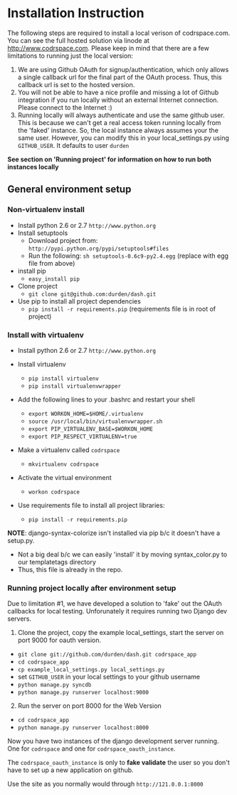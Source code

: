 # Installation Instruction

The following steps are required to install a local verison of codrspace.com.
You can see the full hosted solution via linode at http://www.codrspace.com.
Please keep in mind that there are a few limitations to running just the local
version:

1. We are using Github OAuth for signup/authentication, which only allows a
   single callback url for the final part of the OAuth process.  Thus, this
   callback url is set to the hosted version.
2. You will not be able to have a nice profile and missing a lot of Github
   integration if you run locally without an external Internet connection.
   Please connect to the Internet :)
3. Running locally will always authenticate and use the same github user.
   This is because we can't get a real access token running
   locally from the 'faked' instance.  So, the local instance always
   assumes your the same user.  However, you can modify this in your
   local_settings.py using `GITHUB_USER`. It defaults to user `durden`

**See section on 'Running project' for information on how to run both instances locally**

## General environment setup

### Non-virtualenv install

- Install python 2.6 or 2.7 `http://www.python.org`
- Install setuptools
    - Download project from: `http://pypi.python.org/pypi/setuptools#files`
    - Run the following: `sh setuptools-0.6c9-py2.4.egg` (replace with egg file from above)
- install pip
    - `easy_install pip`
- Clone project
    - `git clone git@github.com:durden/dash.git`
- Use pip to install all project dependencies
    - `pip install -r requirements.pip` (requirements file is in root of project)

### Install with virtualenv

- Install python 2.6 or 2.7 `http://www.python.org`
- Install virtualenv
    - `pip install virtualenv`
    - `pip install virtualenvwrapper`
- Add the following lines to your .bashrc and restart your shell

    - `export WORKON_HOME=$HOME/.virtualenv`
    - `source /usr/local/bin/virtualenvwrapper.sh`
    - `export PIP_VIRTUALENV_BASE=$WORKON_HOME`
    - `export PIP_RESPECT_VIRTUALENV=true`

- Make a virtualenv called `codrspace`
    - `mkvirtualenv codrspace`
- Activate the virtual environment
    - `workon codrspace`
- Use requirements file to install all project libraries:
    - `pip install -r requirements.pip`

**NOTE**: django-syntax-colorize isn't installed via pip b/c it doesn't have a setup.py.
- Not a big deal b/c we can easily 'install' it by moving syntax_color.py
  to our templatetags directory
- Thus, this file is already in the repo.

### Running project locally after environment setup

Due to limitation #1, we have developed a solution to 'fake' out the OAuth
callbacks for local testing.  Unforunately it requires running two Django dev servers.

1. Clone the project, copy the example local_settings, start the server on port 9000 for oauth version.

  - `git clone git://github.com/durden/dash.git codrspace_app`
  - `cd codrspace_app`
  - `cp example_local_settings.py local_settings.py`
  - set `GITHUB_USER` in your local settings to your github username
  - `python manage.py syncdb`
  - `python manage.py runserver localhost:9000`

2. Run the server on port 8000 for the Web Version

  - `cd codrspace_app`
  - `python manage.py runserver localhost:8000`

Now you have two instances of the django development server running.
One for `codrspace` and one for `codrspace_oauth_instance`. 

The `codrspace_oauth_instance` is only to **fake validate** the user so you don't 
have to set up a new application on github. 

Use the site as you normally would through `http://121.0.0.1:8000`
